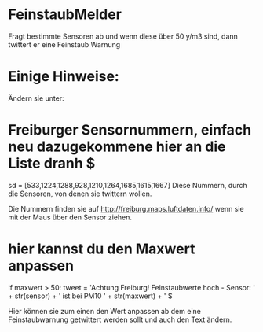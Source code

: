 # FeinstaubMelder
Fragt bestimmte Sensoren ab und wenn diese über 50 y/m3 sind, dann twittert er eine Feinstaub Warnung

# Einige Hinweise:

Ändern sie unter:
# Freiburger Sensornummern, einfach neu dazugekommene hier an die Liste dranh  $
sd = [533,1224,1288,928,1210,1264,1685,1615,1667]
Diese Nummern, durch die Sensoren, von denen sie twittern wollen.

Die Nummern finden sie auf http://freiburg.maps.luftdaten.info/ wenn sie mit der Maus über den Sensor ziehen.

# hier kannst du den Maxwert anpassen
if maxwert > 50:
    tweet = 'Achtung Freiburg! Feinstaubwerte hoch - Sensor: ' + str(sensor) + ' ist bei PM10 ' + str(maxwert) + '  $
    
 Hier können sie zum einen den Wert anpassen ab dem eine Feinstaubwarnung getwittert werden sollt und auch den Text ändern.
 
